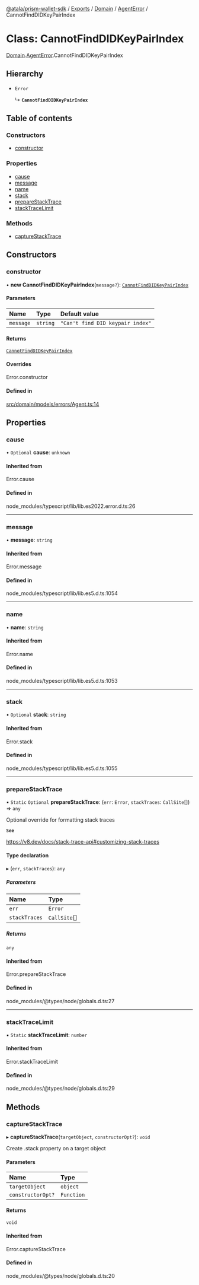 [@atala/prism-wallet-sdk](../README.md) / [Exports](../modules.md) / [Domain](../modules/Domain.md) / [AgentError](../modules/Domain.AgentError.md) / CannotFindDIDKeyPairIndex

# Class: CannotFindDIDKeyPairIndex

[Domain](../modules/Domain.md).[AgentError](../modules/Domain.AgentError.md).CannotFindDIDKeyPairIndex

## Hierarchy

- `Error`

  ↳ **`CannotFindDIDKeyPairIndex`**

## Table of contents

### Constructors

- [constructor](Domain.AgentError.CannotFindDIDKeyPairIndex.md#constructor)

### Properties

- [cause](Domain.AgentError.CannotFindDIDKeyPairIndex.md#cause)
- [message](Domain.AgentError.CannotFindDIDKeyPairIndex.md#message)
- [name](Domain.AgentError.CannotFindDIDKeyPairIndex.md#name)
- [stack](Domain.AgentError.CannotFindDIDKeyPairIndex.md#stack)
- [prepareStackTrace](Domain.AgentError.CannotFindDIDKeyPairIndex.md#preparestacktrace)
- [stackTraceLimit](Domain.AgentError.CannotFindDIDKeyPairIndex.md#stacktracelimit)

### Methods

- [captureStackTrace](Domain.AgentError.CannotFindDIDKeyPairIndex.md#capturestacktrace)

## Constructors

### constructor

• **new CannotFindDIDKeyPairIndex**(`message?`): [`CannotFindDIDKeyPairIndex`](Domain.AgentError.CannotFindDIDKeyPairIndex.md)

#### Parameters

| Name | Type | Default value |
| :------ | :------ | :------ |
| `message` | `string` | `"Can't find DID keypair index"` |

#### Returns

[`CannotFindDIDKeyPairIndex`](Domain.AgentError.CannotFindDIDKeyPairIndex.md)

#### Overrides

Error.constructor

#### Defined in

[src/domain/models/errors/Agent.ts:14](https://github.com/hyperledger/identus-edge-agent-sdk-ts/blob/09a15046403a2249034c5ff5dfc7e6e562cd9171/src/domain/models/errors/Agent.ts#L14)

## Properties

### cause

• `Optional` **cause**: `unknown`

#### Inherited from

Error.cause

#### Defined in

node_modules/typescript/lib/lib.es2022.error.d.ts:26

___

### message

• **message**: `string`

#### Inherited from

Error.message

#### Defined in

node_modules/typescript/lib/lib.es5.d.ts:1054

___

### name

• **name**: `string`

#### Inherited from

Error.name

#### Defined in

node_modules/typescript/lib/lib.es5.d.ts:1053

___

### stack

• `Optional` **stack**: `string`

#### Inherited from

Error.stack

#### Defined in

node_modules/typescript/lib/lib.es5.d.ts:1055

___

### prepareStackTrace

▪ `Static` `Optional` **prepareStackTrace**: (`err`: `Error`, `stackTraces`: `CallSite`[]) => `any`

Optional override for formatting stack traces

**`See`**

https://v8.dev/docs/stack-trace-api#customizing-stack-traces

#### Type declaration

▸ (`err`, `stackTraces`): `any`

##### Parameters

| Name | Type |
| :------ | :------ |
| `err` | `Error` |
| `stackTraces` | `CallSite`[] |

##### Returns

`any`

#### Inherited from

Error.prepareStackTrace

#### Defined in

node_modules/@types/node/globals.d.ts:27

___

### stackTraceLimit

▪ `Static` **stackTraceLimit**: `number`

#### Inherited from

Error.stackTraceLimit

#### Defined in

node_modules/@types/node/globals.d.ts:29

## Methods

### captureStackTrace

▸ **captureStackTrace**(`targetObject`, `constructorOpt?`): `void`

Create .stack property on a target object

#### Parameters

| Name | Type |
| :------ | :------ |
| `targetObject` | `object` |
| `constructorOpt?` | `Function` |

#### Returns

`void`

#### Inherited from

Error.captureStackTrace

#### Defined in

node_modules/@types/node/globals.d.ts:20
